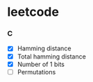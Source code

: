 # leetcode

### C

- [X] Hamming distance
- [X] Total hamming distance
- [X] Number of 1 bits
- [ ] Permutations
